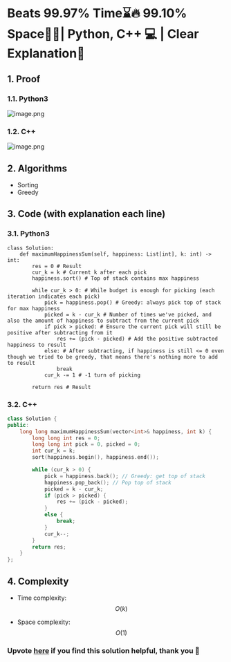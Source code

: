 # Beats 99.97% Time⌛🔥 99.10% Space💾🔥| Python, C++ 💻 | Clear Explanation📗

## 1. Proof

### 1.1. Python3
![image.png](https://assets.leetcode.com/users/images/19967664-6733-4e70-95ce-ecae55ecdcc9_1715251788.976113.png)

### 1.2. C++
![image.png](https://assets.leetcode.com/users/images/4e81912b-7388-4f5a-89d1-e643d5e04110_1715251849.2357152.png)

## 2. Algorithms
- Sorting
- Greedy

## 3. Code (with explanation each line)

### 3.1. Python3
```python3 []
class Solution:
    def maximumHappinessSum(self, happiness: List[int], k: int) -> int:
        res = 0 # Result
        cur_k = k # Current k after each pick
        happiness.sort() # Top of stack contains max happiness
        
        while cur_k > 0: # While budget is enough for picking (each iteration indicates each pick)
            pick = happiness.pop() # Greedy: always pick top of stack for max happiness
            picked = k - cur_k # Number of times we've picked, and also the amount of happiness to subtract from the current pick
            if pick > picked: # Ensure the current pick will still be positive after subtracting from it
                res += (pick - picked) # Add the positive subtracted happiness to result
            else: # After subtracting, if happiness is still <= 0 even though we tried to be greedy, that means there's nothing more to add to result
                break
            cur_k -= 1 # -1 turn of picking
        
        return res # Result
```

### 3.2. C++
```cpp []
class Solution {
public:
    long long maximumHappinessSum(vector<int>& happiness, int k) {
        long long int res = 0;
        long long int pick = 0, picked = 0;
        int cur_k = k;
        sort(happiness.begin(), happiness.end());

        while (cur_k > 0) {
            pick = happiness.back(); // Greedy: get top of stack
            happiness.pop_back(); // Pop top of stack
            picked = k - cur_k;
            if (pick > picked) {
                res += (pick - picked);
            }
            else {
                break;
            }
            cur_k--;
        }
        return res;
    }
};
```

## 4. Complexity
- Time complexity: $$O(k)$$
<!-- Add your time complexity here, e.g. $$O(n)$$ -->

- Space complexity: $$O(1)$$
<!-- Add your space complexity here, e.g. $$O(n)$$ -->
### Upvote [here](https://leetcode.com/problems/maximize-happiness-of-selected-children/solutions/5134876/beats-99-97-time-99-10-space-python-c-clear-explanation) if you find this solution helpful, thank you 🤍
